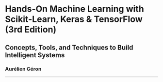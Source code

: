 # Hands-On Machine Learning with Scikit-Learn, Keras & TensorFlow (3rd Edition)
## Concepts, Tools, and Techniques to Build Intelligent Systems
### Aurélien Géron

---

